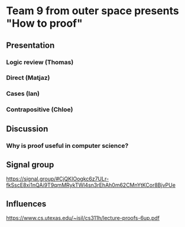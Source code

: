# Team 9 from outer space presents "How to proof"

## Presentation 
### Logic review (Thomas)
### Direct (Matjaz)
### Cases (Ian)
### Contrapositive (Chloe) 

## Discussion
### Why is proof useful in computer science?

## Signal group
https://signal.group/#CjQKIOogkc6z7ULr-fkSscE8xi1nQAi9T9qmMRykTWl4sn3rEhAh0m62CMnYtKCor8BjvPUe

## Influences
https://www.cs.utexas.edu/~isil/cs311h/lecture-proofs-6up.pdf
